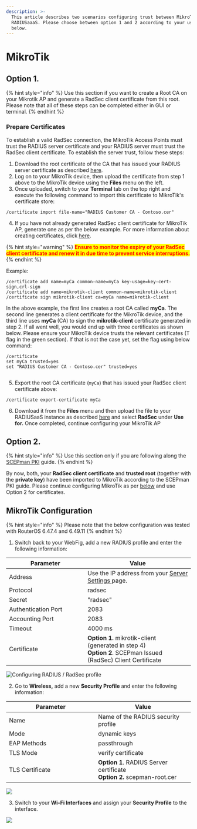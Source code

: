 ```yaml
---
description: >-
  This article describes two scenarios configuring trust between MikroTik AP and
  RADIUSaaaS. Please choose between option 1 and 2 according to your use case
  below.
---
```


# MikroTik

## Option 1.&#x20;

{% hint style="info" %}
Use this section if you want to create a Root CA on your Mikrotik AP and generate a RadSec client certificate from this root. Please note that all of these steps can be completed either in GUI or terminal.
{% endhint %}

### Prepare Certificates

To establish a valid RadSec connection, the MikroTik Access Points must trust the RADIUS server certificate and your RADIUS server must trust the RadSec client certificate. To establish the server trust, follow these steps:&#x20;

1. Download the root certificate of the CA that has issued your RADIUS server certificate as described [here](../../../admin-portal/settings/settings-server.md#download).
2. Log on to your MikroTik device, then upload the certificate from step 1 above to the MikroTik device using the **Files** menu on the left.
3. Once uploaded, switch to your **Terminal** tab on the top right and execute the following command to import this certificate to MikroTik's certificate store:

```
/certificate import file-name="RADIUS Customer CA - Contoso.cer"
```

4. If you have not already generated RadSec client certificate for MikroTik AP, generate one as per the below example. For more information about creating certificates, click [here](https://wiki.mikrotik.com/wiki/Manual:Create\_Certificates).&#x20;

{% hint style="warning" %}
<mark style="color:red;">**Ensure to monitor the expiry of your RadSec client certificate and renew it in due time to prevent service interruptions.**</mark>
{% endhint %}

Example:&#x20;

```
/certificate add name=myCa common-name=myCa key-usage=key-cert-sign,crl-sign
/certificate add name=mikrotik-client common-name=mikrotik-client
/certificate sign mikrotik-client ca=myCa name=mikrotik-client
```

In the above example, the first line creates a root CA called **myCa**. The second line generates a client certificate for the MikroTik device, and the third line uses **myCa** (CA) to sign the **mikrotik-client** certificate generated in step 2. If all went well, you would end up with three certificates as shown below. Please ensure your MikroTik device trusts the relevant certificates (T flag in the green section). If that is not the case yet, set the flag using below command:

```
/certificate
set myCa trusted=yes
set "RADIUS Customer CA - Contoso.cer" trusted=yes
```

<figure><img src="../../../../.gitbook/assets/image (344).png" alt=""><figcaption></figcaption></figure>

5. Export the root CA certificate (`myCa`) that has issued your RadSec client certificate above:

```
/certificate export-certificate myCa
```

6. Download it from the **Files** menu and then upload the file to your RADIUSaaS instance as described [here](../../../admin-portal/settings/trusted-roots.md#add) and select **RadSec** under **Use for.** Once completed, continue configuring your MikroTik AP&#x20;

## Option 2.

{% hint style="info" %}
Use this section only if you are following along the [SCEPman PKI](https://app.gitbook.com/o/-LhPlvZ6dc8XcqY7tdZw/s/SWU1DQ4UGkqER7uGNUOm/\~/changes/142/configuration/get-started/scenario-based-guides/scepman-pki) guide.
{% endhint %}

By now, both, your **RadSec client certificate** and **trusted root** (together with the **private key**) have been imported to MikroTik according to the SCEPman PKI guide. Please continue configuring MikroTik as per [below](mikrotik.md#mikrotik-configuration) and use Option 2 for certificates.

## MikroTik Configuration

{% hint style="info" %}
Please note that the below configuration was tested with RouterOS 6.47.4 and 6.49.11
{% endhint %}

1. Switch back to your WebFig, add a new RADIUS profile and enter the following information:

<table><thead><tr><th width="198">Parameter</th><th>Value</th></tr></thead><tbody><tr><td>Address</td><td>Use the IP address from your <a href="../../../admin-portal/settings/settings-server.md">Server Settings </a>page.</td></tr><tr><td>Protocol</td><td>radsec</td></tr><tr><td>Secret</td><td>"radsec"</td></tr><tr><td>Authentication Port</td><td>2083</td></tr><tr><td>Accounting Port</td><td>2083</td></tr><tr><td>Timeout</td><td>4000 ms</td></tr><tr><td>Certificate</td><td><strong>Option 1.</strong> mikrotik-client (generated in step 4)<br><strong>Option 2</strong>. SCEPman Issued (RadSec) Client Certificate</td></tr></tbody></table>

![Configuring RADIUS / RadSec profile](../../../.gitbook/assets/2024-09-03\_14h43\_36.png)

2. Go to **Wireless,** add a new **Security Profile** and enter the following information:&#x20;

<table><thead><tr><th width="227">Parameter</th><th>Value</th></tr></thead><tbody><tr><td>Name</td><td>Name of the RADIUS security profile</td></tr><tr><td>Mode</td><td>dynamic keys</td></tr><tr><td>EAP Methods</td><td>passthrough</td></tr><tr><td>TLS Mode</td><td>verify certificate</td></tr><tr><td>TLS Certificate</td><td><strong>Option 1</strong>. RADIUS Server certificate<br><strong>Option 2.</strong> scepman-root.cer</td></tr></tbody></table>

![](<../../../../.gitbook/assets/image (158).png>)

3. Switch to your **Wi-Fi Interfaces** and assign your **Security Profile** to the interface.

![](<../../../../.gitbook/assets/image (266).png>)
